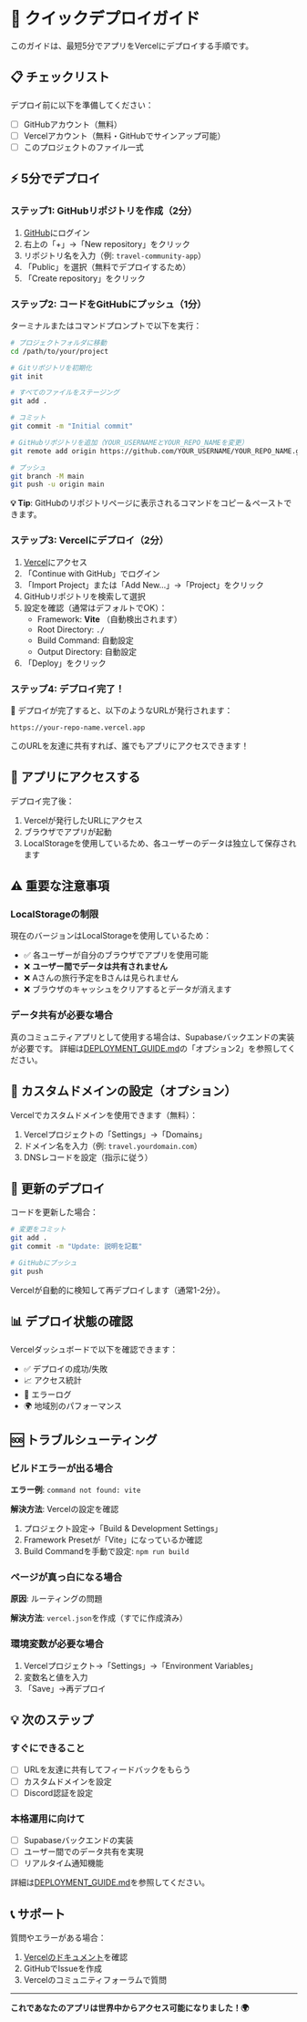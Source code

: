# 🚀 クイックデプロイガイド

このガイドは、最短5分でアプリをVercelにデプロイする手順です。

## 📋 チェックリスト

デプロイ前に以下を準備してください：

- [ ] GitHubアカウント（無料）
- [ ] Vercelアカウント（無料・GitHubでサインアップ可能）
- [ ] このプロジェクトのファイル一式

## ⚡ 5分でデプロイ

### ステップ1: GitHubリポジトリを作成（2分）

1. [GitHub](https://github.com)にログイン
2. 右上の「+」→「New repository」をクリック
3. リポジトリ名を入力（例: `travel-community-app`）
4. 「Public」を選択（無料でデプロイするため）
5. 「Create repository」をクリック

### ステップ2: コードをGitHubにプッシュ（1分）

ターミナルまたはコマンドプロンプトで以下を実行：

```bash
# プロジェクトフォルダに移動
cd /path/to/your/project

# Gitリポジトリを初期化
git init

# すべてのファイルをステージング
git add .

# コミット
git commit -m "Initial commit"

# GitHubリポジトリを追加（YOUR_USERNAMEとYOUR_REPO_NAMEを変更）
git remote add origin https://github.com/YOUR_USERNAME/YOUR_REPO_NAME.git

# プッシュ
git branch -M main
git push -u origin main
```

**💡 Tip**: GitHubのリポジトリページに表示されるコマンドをコピー＆ペーストできます。

### ステップ3: Vercelにデプロイ（2分）

1. [Vercel](https://vercel.com)にアクセス
2. 「Continue with GitHub」でログイン
3. 「Import Project」または「Add New...」→「Project」をクリック
4. GitHubリポジトリを検索して選択
5. 設定を確認（通常はデフォルトでOK）：
   - Framework: **Vite** （自動検出されます）
   - Root Directory: `./`
   - Build Command: 自動設定
   - Output Directory: 自動設定
6. 「Deploy」をクリック

### ステップ4: デプロイ完了！

🎉 デプロイが完了すると、以下のようなURLが発行されます：

```
https://your-repo-name.vercel.app
```

このURLを友達に共有すれば、誰でもアプリにアクセスできます！

## 📱 アプリにアクセスする

デプロイ完了後：

1. Vercelが発行したURLにアクセス
2. ブラウザでアプリが起動
3. LocalStorageを使用しているため、各ユーザーのデータは独立して保存されます

## ⚠️ 重要な注意事項

### LocalStorageの制限

現在のバージョンはLocalStorageを使用しているため：

- ✅ 各ユーザーが自分のブラウザでアプリを使用可能
- ❌ **ユーザー間でデータは共有されません**
- ❌ Aさんの旅行予定をBさんは見られません
- ❌ ブラウザのキャッシュをクリアするとデータが消えます

### データ共有が必要な場合

真のコミュニティアプリとして使用する場合は、Supabaseバックエンドの実装が必要です。
詳細は[DEPLOYMENT_GUIDE.md](./DEPLOYMENT_GUIDE.md)の「オプション2」を参照してください。

## 🔧 カスタムドメインの設定（オプション）

Vercelでカスタムドメインを使用できます（無料）：

1. Vercelプロジェクトの「Settings」→「Domains」
2. ドメイン名を入力（例: `travel.yourdomain.com`）
3. DNSレコードを設定（指示に従う）

## 🔄 更新のデプロイ

コードを更新した場合：

```bash
# 変更をコミット
git add .
git commit -m "Update: 説明を記載"

# GitHubにプッシュ
git push
```

Vercelが自動的に検知して再デプロイします（通常1-2分）。

## 📊 デプロイ状態の確認

Vercelダッシュボードで以下を確認できます：

- ✅ デプロイの成功/失敗
- 📈 アクセス統計
- 🐛 エラーログ
- 🌍 地域別のパフォーマンス

## 🆘 トラブルシューティング

### ビルドエラーが出る場合

**エラー例**: `command not found: vite`

**解決方法**: Vercelの設定を確認
1. プロジェクト設定→「Build & Development Settings」
2. Framework Presetが「Vite」になっているか確認
3. Build Commandを手動で設定: `npm run build`

### ページが真っ白になる場合

**原因**: ルーティングの問題

**解決方法**: `vercel.json`を作成（すでに作成済み）

### 環境変数が必要な場合

1. Vercelプロジェクト→「Settings」→「Environment Variables」
2. 変数名と値を入力
3. 「Save」→再デプロイ

## 💡 次のステップ

### すぐにできること
- [ ] URLを友達に共有してフィードバックをもらう
- [ ] カスタムドメインを設定
- [ ] Discord認証を設定

### 本格運用に向けて
- [ ] Supabaseバックエンドの実装
- [ ] ユーザー間でのデータ共有を実現
- [ ] リアルタイム通知機能

詳細は[DEPLOYMENT_GUIDE.md](./DEPLOYMENT_GUIDE.md)を参照してください。

## 📞 サポート

質問やエラーがある場合：

1. [Vercelのドキュメント](https://vercel.com/docs)を確認
2. GitHubでIssueを作成
3. Vercelのコミュニティフォーラムで質問

---

**これであなたのアプリは世界中からアクセス可能になりました！🌍**
